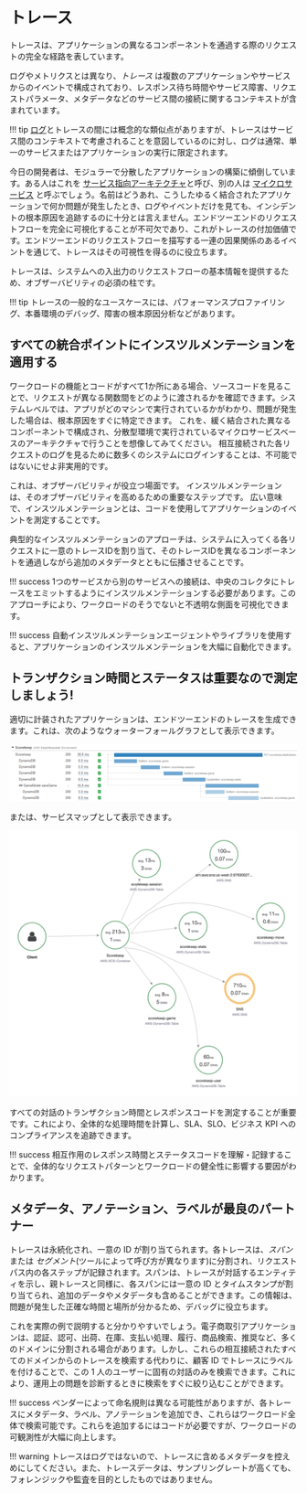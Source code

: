 # トレース

トレースは、アプリケーションの異なるコンポーネントを通過する際のリクエストの完全な経路を表しています。

ログやメトリクスとは異なり、*トレース* は複数のアプリケーションやサービスからのイベントで構成されており、レスポンス待ち時間やサービス障害、リクエストパラメータ、メタデータなどのサービス間の接続に関するコンテキストが含まれています。 

!!! tip
    [ログ](../../signals/logs/)とトレースの間には概念的な類似点がありますが、トレースはサービス間のコンテキストで考慮されることを意図しているのに対し、ログは通常、単一のサービスまたはアプリケーションの実行に限定されます。

今日の開発者は、モジュラーで分散したアプリケーションの構築に傾倒しています。ある人はこれを [サービス指向アーキテクチャ](https://en.wikipedia.org/wiki/Service-oriented_architecture)と呼び、別の人は [マイクロサービス](https://aws.amazon.com/microservices/) と呼ぶでしょう。名前はどうあれ、こうしたゆるく結合されたアプリケーションで何か問題が発生したとき、ログやイベントだけを見ても、インシデントの根本原因を追跡するのに十分とは言えません。エンドツーエンドのリクエストフローを完全に可視化することが不可欠であり、これがトレースの付加価値です。エンドツーエンドのリクエストフローを描写する一連の因果関係のあるイベントを通じて、トレースはその可視性を得るのに役立ちます。

トレースは、システムへの入出力のリクエストフローの基本情報を提供するため、オブザーバビリティの必須の柱です。 

!!! tip
   トレースの一般的なユースケースには、パフォーマンスプロファイリング、本番環境のデバッグ、障害の根本原因分析などがあります。

## すべての統合ポイントにインスツルメンテーションを適用する

ワークロードの機能とコードがすべて1か所にある場合、ソースコードを見ることで、リクエストが異なる関数間をどのように渡されるかを確認できます。システムレベルでは、アプリがどのマシンで実行されているかがわかり、問題が発生した場合は、根本原因をすぐに特定できます。 これを、緩く結合された異なるコンポーネントで構成され、分散型環境で実行されているマイクロサービスベースのアーキテクチャで行うことを想像してみてください。 相互接続された各リクエストのログを見るために数多くのシステムにログインすることは、不可能ではないにせよ非実用的です。

これは、オブザーバビリティが役立つ場面です。 インスツルメンテーションは、そのオブザーバビリティを高めるための重要なステップです。 広い意味で、インスツルメンテーションとは、コードを使用してアプリケーションのイベントを測定することです。

典型的なインスツルメンテーションのアプローチは、システムに入ってくる各リクエストに一意のトレースIDを割り当て、そのトレースIDを異なるコンポーネントを通過しながら追加のメタデータとともに伝播させることです。

!!! success
    1つのサービスから別のサービスへの接続は、中央のコレクタにトレースをエミットするようにインスツルメンテーションする必要があります。このアプローチにより、ワークロードのそうでないと不透明な側面を可視化できます。

!!! success
    自動インスツルメンテーションエージェントやライブラリを使用すると、アプリケーションのインスツルメンテーションを大幅に自動化できます。

## トランザクション時間とステータスは重要なので測定しましょう!

適切に計装されたアプリケーションは、エンドツーエンドのトレースを生成できます。これは、次のようなウォーターフォールグラフとして表示できます。

![ウォーターフォールトレース](../images/waterfall-trace.png)

または、サービスマップとして表示できます。

![サービスマップトレース](../images/service-map-trace.png)

すべての対話のトランザクション時間とレスポンスコードを測定することが重要です。これにより、全体的な処理時間を計算し、SLA、SLO、ビジネス KPI へのコンプライアンスを追跡できます。 

!!! success
    相互作用のレスポンス時間とステータスコードを理解・記録することで、全体的なリクエストパターンとワークロードの健全性に影響する要因がわかります。

## メタデータ、アノテーション、ラベルが最良のパートナー

トレースは永続化され、一意の ID が割り当てられます。各トレースは、*スパン* または *セグメント*(ツールによって呼び方が異なります)に分割され、リクエストパス内の各ステップが記録されます。スパンは、トレースが対話するエンティティを示し、親トレースと同様に、各スパンには一意の ID とタイムスタンプが割り当てられ、追加のデータやメタデータも含めることができます。この情報は、問題が発生した正確な時間と場所が分かるため、デバッグに役立ちます。

これを実際の例で説明すると分かりやすいでしょう。電子商取引アプリケーションは、認証、認可、出荷、在庫、支払い処理、履行、商品検索、推奨など、多くのドメインに分割される場合があります。しかし、これらの相互接続されたすべてのドメインからのトレースを検索する代わりに、顧客 ID でトレースにラベルを付けることで、この 1 人のユーザーに固有の対話のみを検索できます。これにより、運用上の問題を診断するときに検索をすぐに絞り込むことができます。  

!!! success
    ベンダーによって命名規則は異なる可能性がありますが、各トレースにメタデータ、ラベル、アノテーションを追加でき、これらはワークロード全体で検索可能です。これらを追加するにはコードが必要ですが、ワークロードの可観測性が大幅に向上します。

!!! warning
   トレースはログではないので、トレースに含めるメタデータを控えめにしてください。また、トレースデータは、サンプリングレートが高くても、フォレンジックや監査を目的としたものではありません。
